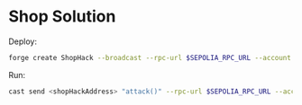 # Shop Solution

Deploy:

```bash
forge create ShopHack --broadcast --rpc-url $SEPOLIA_RPC_URL --account sepoliaKey --constructor-args <instanceAddress>
```

Run:

```bash
cast send <shopHackAddress> "attack()" --rpc-url $SEPOLIA_RPC_URL --account sepoliaKey
```
